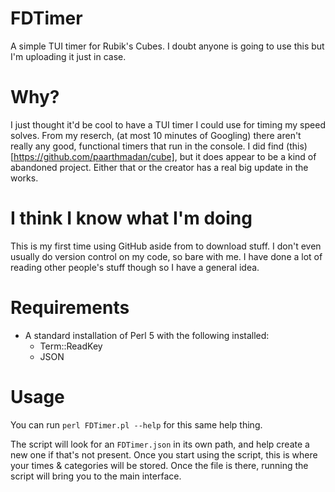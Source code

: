 # FDTimer
A simple TUI timer for Rubik's Cubes. I doubt anyone is going to use this but I'm uploading it just in case.

# Why?
I just thought it'd be cool to have a TUI timer I could use for timing my speed solves. From my reserch, (at most 10 minutes of Googling) there aren't really any good, functional timers that run in the console. I did find (this) [https://github.com/paarthmadan/cube], but it does appear to be a kind of abandoned project. Either that or the creator has a real big update in the works.

# I think I know what I'm doing
This is my first time using GitHub aside from to download stuff. I don't even usually do version control on my code, so bare with me. I have done a lot of reading other people's stuff though so I have a general idea.

# Requirements
- A standard installation of Perl 5 with the following installed:
  - Term::ReadKey
  - JSON

# Usage
You can run `perl FDTimer.pl --help` for this same help thing.

The script will look for an `FDTimer.json` in its own path, and help create a new one if that's not present. Once you start using the script, this is where your times & categories will be stored. Once the file is there, running the script will bring you to the main interface.
